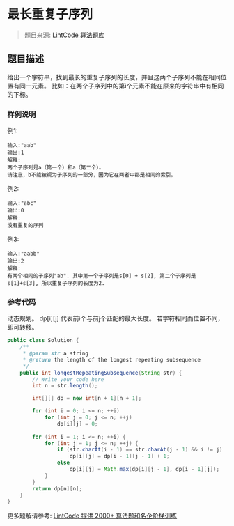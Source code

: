# 最长重复子序列
 > 题目来源: [LintCode 算法题库](https://www.lintcode.com/problem/longest-repeating-subsequence/?utm_source=sc-github-wzz)
 ## 题目描述
 给出一个字符串，找到最长的重复子序列的长度，并且这两个子序列不能在相同位置有同一元素。
比如：在两个子序列中的第i个元素不能在原来的字符串中有相同的下标。
 ### 样例说明
 例1:
```
输入:"aab"
输出:1
解释:
两个子序列是a（第一个）和a（第二个）。
请注意，b不能被视为子序列的一部分，因为它在两者中都是相同的索引。
```


例2:
```
输入:"abc"
输出:0
解释:
没有重复的序列
```


例3:
```
输入:"aabb"
输出:2
解释:
有两个相同的子序列"ab". 其中第一个子序列是s[0] + s[2], 第二个子序列是s[1]+s[3], 所以重复子序列的长度为2.
```

 ### 参考代码
 动态规划。
dp[i][j] 代表前i个与前j个匹配的最大长度。
若字符相同而位置不同，即可转移。
```java
public class Solution {
    /**
     * @param str a string
     * @return the length of the longest repeating subsequence
     */
    public int longestRepeatingSubsequence(String str) {
        // Write your code here
        int n = str.length();

        int[][] dp = new int[n + 1][n + 1];

        for (int i = 0; i <= n; ++i)
            for (int j = 0; j <= n; ++j)
                dp[i][j] = 0;
     
        for (int i = 1; i <= n; ++i) {
            for (int j = 1; j <= n; ++j) {
                if (str.charAt(i - 1) == str.charAt(j - 1) && i != j)
                    dp[i][j] = dp[i - 1][j - 1] + 1;                               
                else
                    dp[i][j] = Math.max(dp[i][j - 1], dp[i - 1][j]);
            }
        }
        return dp[n][n];
    }
}
```
 更多题解请参考: [LintCode 提供 2000+ 算法题和名企阶梯训练](https://www.lintcode.com/problem/?utm_source=sc-github-wzz)